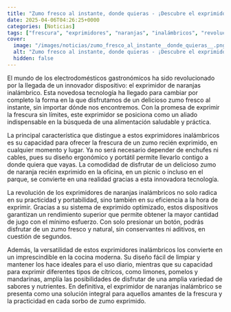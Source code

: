 ```yaml
---
title: "Zumo fresco al instante, donde quieras - ¡Descubre el exprimidor de naranjas inalámbrico!"
date: 2025-04-06T04:26:25+0000
categories: [Noticias]
tags: ["frescura", "exprimidores", "naranjas", "inalámbricos", "revolución", "exprimir"]
cover:
  image: "/images/noticias/zumo_fresco_al_instante__donde_quieras__.png"
  alt: "Zumo fresco al instante, donde quieras - ¡Descubre el exprimidor de naranjas inalámbrico!"
  hidden: false
---
```


El mundo de los electrodomésticos gastronómicos ha sido revolucionado por la llegada de un innovador dispositivo: el exprimidor de naranjas inalámbrico. Esta novedosa tecnología ha llegado para cambiar por completo la forma en la que disfrutamos de un delicioso zumo fresco al instante, sin importar dónde nos encontremos. Con la promesa de exprimir la frescura sin límites, este exprimidor se posiciona como un aliado indispensable en la búsqueda de una alimentación saludable y práctica.

La principal característica que distingue a estos exprimidores inalámbricos es su capacidad para ofrecer la frescura de un zumo recién exprimido, en cualquier momento y lugar. Ya no será necesario depender de enchufes ni cables, pues su diseño ergonómico y portátil permite llevarlo contigo a donde quiera que vayas. La comodidad de disfrutar de un delicioso zumo de naranja recién exprimido en la oficina, en un picnic o incluso en el parque, se convierte en una realidad gracias a esta innovadora tecnología.

La revolución de los exprimidores de naranjas inalámbricos no solo radica en su practicidad y portabilidad, sino también en su eficiencia a la hora de exprimir. Gracias a su sistema de exprimido optimizado, estos dispositivos garantizan un rendimiento superior que permite obtener la mayor cantidad de jugo con el mínimo esfuerzo. Con solo presionar un botón, podrás disfrutar de un zumo fresco y natural, sin conservantes ni aditivos, en cuestión de segundos.

Además, la versatilidad de estos exprimidores inalámbricos los convierte en un imprescindible en la cocina moderna. Su diseño fácil de limpiar y mantener los hace ideales para el uso diario, mientras que su capacidad para exprimir diferentes tipos de cítricos, como limones, pomelos y mandarinas, amplía las posibilidades de disfrutar de una amplia variedad de sabores y nutrientes. En definitiva, el exprimidor de naranjas inalámbrico se presenta como una solución integral para aquellos amantes de la frescura y la practicidad en cada sorbo de zumo exprimido.
